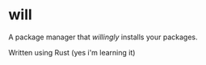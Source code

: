 # will

A package manager that *willingly* installs your packages.

Written using Rust (yes i'm learning it)